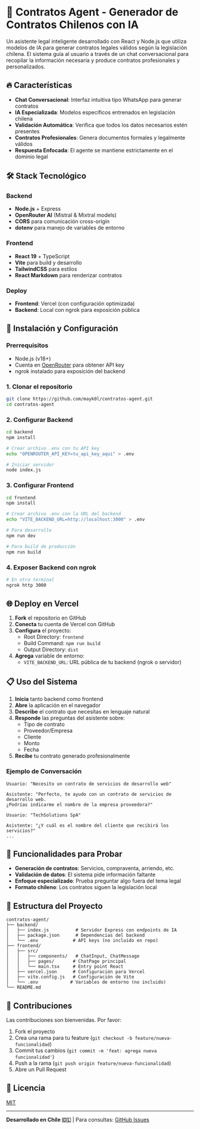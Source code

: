 # 🧾 Contratos Agent - Generador de Contratos Chilenos con IA

Un asistente legal inteligente desarrollado con React y Node.js que utiliza modelos de IA para generar contratos legales válidos según la legislación chilena. El sistema guía al usuario a través de un chat conversacional para recopilar la información necesaria y produce contratos profesionales y personalizados.

## 🔥 Características

- **Chat Conversacional**: Interfaz intuitiva tipo WhatsApp para generar contratos
- **IA Especializada**: Modelos específicos entrenados en legislación chilena  
- **Validación Automática**: Verifica que todos los datos necesarios estén presentes
- **Contratos Profesionales**: Genera documentos formales y legalmente válidos
- **Respuesta Enfocada**: El agente se mantiene estrictamente en el dominio legal

## 🛠️ Stack Tecnológico

### Backend
- **Node.js** + Express
- **OpenRouter AI** (Mistral & Mixtral models)
- **CORS** para comunicación cross-origin
- **dotenv** para manejo de variables de entorno

### Frontend  
- **React 19** + TypeScript
- **Vite** para build y desarrollo
- **TailwindCSS** para estilos
- **React Markdown** para renderizar contratos

### Deploy
- **Frontend**: Vercel (con configuración optimizada)
- **Backend**: Local con ngrok para exposición pública

## 🚀 Instalación y Configuración

### Prerrequisitos
- Node.js (v18+)
- Cuenta en [OpenRouter](https://openrouter.ai) para obtener API key
- ngrok instalado para exposición del backend

### 1. Clonar el repositorio
```bash
git clone https://github.com/mayk0l/contratos-agent.git
cd contratos-agent
```

### 2. Configurar Backend
```bash
cd backend
npm install

# Crear archivo .env con tu API key
echo "OPENROUTER_API_KEY=tu_api_key_aqui" > .env

# Iniciar servidor
node index.js
```

### 3. Configurar Frontend  
```bash
cd frontend
npm install

# Crear archivo .env con la URL del backend
echo "VITE_BACKEND_URL=http://localhost:3000" > .env

# Para desarrollo
npm run dev

# Para build de producción
npm run build
```

### 4. Exposer Backend con ngrok
```bash
# En otra terminal
ngrok http 3000
```

## 🌐 Deploy en Vercel

1. **Fork** el repositorio en GitHub
2. **Conecta** tu cuenta de Vercel con GitHub
3. **Configura** el proyecto:
   - Root Directory: `frontend`
   - Build Command: `npm run build`
   - Output Directory: `dist`
4. **Agrega** variable de entorno:
   - `VITE_BACKEND_URL`: URL pública de tu backend (ngrok o servidor)

## 📋 Uso del Sistema

1. **Inicia** tanto backend como frontend
2. **Abre** la aplicación en el navegador
3. **Describe** el contrato que necesitas en lenguaje natural
4. **Responde** las preguntas del asistente sobre:
   - Tipo de contrato
   - Proveedor/Empresa
   - Cliente
   - Monto
   - Fecha
5. **Recibe** tu contrato generado profesionalmente

### Ejemplo de Conversación
```
Usuario: "Necesito un contrato de servicios de desarrollo web"

Asistente: "Perfecto, te ayudo con un contrato de servicios de desarrollo web. 
¿Podrías indicarme el nombre de la empresa proveedora?"

Usuario: "TechSolutions SpA"

Asistente: "¿Y cuál es el nombre del cliente que recibirá los servicios?"
...
```

## 🧪 Funcionalidades para Probar

- **Generación de contratos**: Servicios, compraventa, arriendo, etc.
- **Validación de datos**: El sistema pide información faltante
- **Enfoque especializado**: Prueba preguntar algo fuera del tema legal
- **Formato chileno**: Los contratos siguen la legislación local

## 🔧 Estructura del Proyecto

```
contratos-agent/
├── backend/
│   ├── index.js          # Servidor Express con endpoints de IA
│   ├── package.json      # Dependencias del backend
│   └── .env             # API keys (no incluido en repo)
├── frontend/
│   ├── src/
│   │   ├── components/   # ChatInput, ChatMessage
│   │   ├── pages/       # ChatPage principal
│   │   └── main.tsx     # Entry point React
│   ├── vercel.json      # Configuración para Vercel
│   ├── vite.config.js   # Configuración de Vite
│   └── .env            # Variables de entorno (no incluido)
└── README.md
```

## 🤝 Contribuciones

Las contribuciones son bienvenidas. Por favor:

1. Fork el proyecto
2. Crea una rama para tu feature (`git checkout -b feature/nueva-funcionalidad`)
3. Commit tus cambios (`git commit -m 'feat: agrega nueva funcionalidad'`)
4. Push a la rama (`git push origin feature/nueva-funcionalidad`)
5. Abre un Pull Request

## 📝 Licencia

[MIT](LICENSE)

---

**Desarrollado en Chile 🇨🇱** | Para consultas: [GitHub Issues](https://github.com/mayk0l/contratos-agent/issues)

